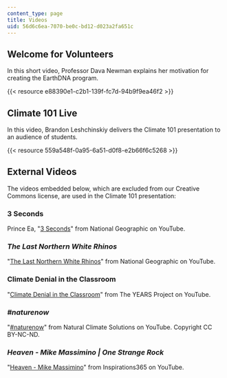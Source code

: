 ```yaml
---
content_type: page
title: Videos
uid: 56d6c6ea-7070-be0c-bd12-d023a2fa651c
---
```


Welcome for Volunteers
----------------------

In this short video, Professor Dava Newman explains her motivation for creating the EarthDNA program.

{{< resource e88390e1-c2b1-139f-fc7d-94b9f9ea46f2 >}} 

Climate 101 Live
----------------

In this video, Brandon Leshchinskiy delivers the Climate 101 presentation to an audience of students.

{{< resource 559a548f-0a95-6a51-d0f8-e2b66f6c5268 >}} 

External Videos
---------------

The videos embedded below, which are excluded from our Creative Commons license, are used in the Climate 101 presentation:

### 3 Seconds

Prince Ea, "[3 Seconds](https://www.youtube.com/watch?v=B-nEYsyRlYo&t=39s)" from National Geographic on YouTube.

### _The Last Northern White Rhinos_

"[The Last Northern White Rhinos](https://www.youtube.com/watch?v=x3gRU_SAN18)" from National Geographic on YouTube.

### Climate Denial in the Classroom

"[Climate Denial in the Classroom](https://www.youtube.com/watch?v=HXoAz6jNEG8)" from The YEARS Project on YouTube.

### _#naturenow_

"[#naturenow](https://www.youtube.com/watch?v=-S14SjemfAg)" from Natural Climate Solutions on YouTube. Copyright CC BY-NC-ND.

### _Heaven - Mike Massimino | One Strange Rock_

"[Heaven - Mike Massimino](https://www.youtube.com/watch?v=ZItiZSSnKAE)" from Inspirations365 on YouTube.